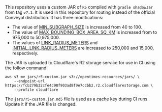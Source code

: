 This repository uses a custom JAR of `R5` compiled with `gradle shadowJar` from tag `v7.1`.
It is used in this repository for routing instead of the official Conveyal
distribution. It has three modifications:

- The value of [MIN_SUBGRAPH_SIZE](https://github.com/conveyal/r5/blob/e5a9a2653ce8ac561c7b182b87764f2c94e7d594/src/main/java/com/conveyal/r5/streets/StreetLayer.java#L91) is increased from 40 to 100.
- The value of [MAX_BOUNDING_BOX_AREA_SQ_KM](https://github.com/conveyal/r5/blob/e5a9a2653ce8ac561c7b182b87764f2c94e7d594/src/main/java/com/conveyal/r5/common/GeometryUtils.java#L27) is increased from to 975,000 to 50,975,000.
- The values of [LINK_RADIUS_METERS](https://github.com/conveyal/r5/blob/e5a9a2653ce8ac561c7b182b87764f2c94e7d594/src/main/java/com/conveyal/r5/streets/StreetLayer.java#L107) and [INITIAL_LINK_RADIUS_METERS](https://github.com/conveyal/r5/blob/e5a9a2653ce8ac561c7b182b87764f2c94e7d594/src/main/java/com/conveyal/r5/streets/StreetLayer.java#L115) are increased to 250,000 and 15,000, respectively.

The JAR is uploaded to Cloudflare's R2 storage service for use in CI using the follow command:

```
aws s3 mv jars/r5-custom.jar s3://opentimes-resources/jars/ \
    --endpoint-url https://fcb279b22cfe4c98f903ad8f9e7ccbb2.r2.cloudflarestorage.com \
    --profile cloudflare
```

The `jars/r5-custom.jar.md5` file is used as a cache key during CI runs.
Update it if the JAR file is changed.
